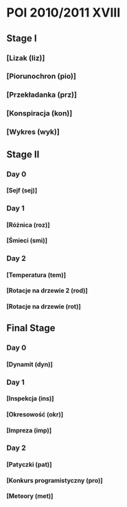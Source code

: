 # POI 2010/2011 XVIII

## Stage I

### [Lizak (liz)]

### [Piorunochron (pio)]

### [Przekładanka (prz)]

### [Konspiracja (kon)]

### [Wykres (wyk)]

## Stage II

### Day 0

#### [Sejf (sej)]

### Day 1

#### [Różnica (roz)]

#### [Śmieci (smi)]

### Day 2

#### [Temperatura (tem)]

#### [Rotacje na drzewie 2 (rod)]

#### [Rotacje na drzewie (rot)]

## Final Stage

### Day 0

#### [Dynamit (dyn)]

### Day 1

#### [Inspekcja (ins)]

#### [Okresowość (okr)]

#### [Impreza (imp)]

### Day 2

#### [Patyczki (pat)]

#### [Konkurs programistyczny (pro)]

#### [Meteory (met)]